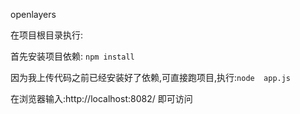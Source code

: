 openlayers

在项目根目录执行:

首先安装项目依赖: ```npm install```

因为我上传代码之前已经安装好了依赖,可直接跑项目,执行:```node  app.js```

在浏览器输入:http://localhost:8082/ 即可访问
